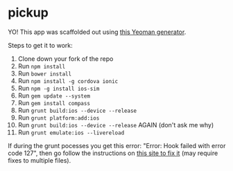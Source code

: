 # pickup

YO! This app was scaffolded out using [this Yeoman generator](https://github.com/diegonetto/generator-ionic).

Steps to get it to work:

1. Clone down your fork of the repo
1. Run `npm install`
1. Run `bower install`
1. Run `npm install -g cordova ionic`
1. Run `npm -g install ios-sim`
1. Run `gem update --system`
1. Run `gem install compass`
1. Run `grunt build:ios --device --release`
1. Run `grunt platform:add:ios`
1. Run `grunt build:ios --device --release` AGAIN (don't ask me why)
1. Run `grunt emulate:ios --livereload`

If during the grunt pocesses you get this error: "Error: Hook failed with error code 127", then go follow the instructions on [this site to fix it](http://forum.ionicframework.com/t/error-hook-failed-with-error-code-127/12236) (may require fixes to multiple files).
